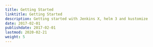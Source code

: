 ```yaml
---
title: Getting Started 
linktitle: Getting Started
description: Getting started with Jenkins X, helm 3 and kustomize
date: 2017-02-01
publishdate: 2017-02-01
lastmod: 2020-02-21
weight: 5
---
```



